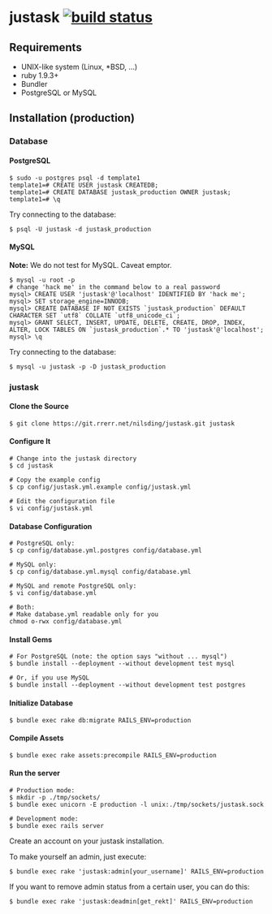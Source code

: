 # justask [![build status](https://ci.rrerr.net/projects/9/status.png?ref=master)](https://ci.rrerr.net/projects/9?ref=master)

## Requirements

- UNIX-like system (Linux, *BSD, ...)
- ruby 1.9.3+
- Bundler
- PostgreSQL or MySQL

## Installation (production)

### Database

#### PostgreSQL

    $ sudo -u postgres psql -d template1
    template1=# CREATE USER justask CREATEDB;
    template1=# CREATE DATABASE justask_production OWNER justask;
    template1=# \q

Try connecting to the database:

    $ psql -U justask -d justask_production

#### MySQL

**Note:** We do not test for MySQL.  Caveat emptor.

    $ mysql -u root -p
    # change 'hack me' in the command below to a real password
    mysql> CREATE USER 'justask'@'localhost' IDENTIFIED BY 'hack me';
    mysql> SET storage_engine=INNODB;
    mysql> CREATE DATABASE IF NOT EXISTS `justask_production` DEFAULT CHARACTER SET `utf8` COLLATE `utf8_unicode_ci`;
    mysql> GRANT SELECT, INSERT, UPDATE, DELETE, CREATE, DROP, INDEX, ALTER, LOCK TABLES ON `justask_production`.* TO 'justask'@'localhost';
    mysql> \q

Try connecting to the database:

    $ mysql -u justask -p -D justask_production

### justask

#### Clone the Source

    $ git clone https://git.rrerr.net/nilsding/justask.git justask

#### Configure It

    # Change into the justask directory
    $ cd justask

    # Copy the example config
    $ cp config/justask.yml.example config/justask.yml

    # Edit the configuration file
    $ vi config/justask.yml

#### Database Configuration

    # PostgreSQL only:
    $ cp config/database.yml.postgres config/database.yml

    # MySQL only:
    $ cp config/database.yml.mysql config/database.yml

    # MySQL and remote PostgreSQL only:
    $ vi config/database.yml

    # Both:
    # Make database.yml readable only for you
    chmod o-rwx config/database.yml

#### Install Gems

    # For PostgreSQL (note: the option says "without ... mysql")
    $ bundle install --deployment --without development test mysql

    # Or, if you use MySQL
    $ bundle install --deployment --without development test postgres

#### Initialize Database

    $ bundle exec rake db:migrate RAILS_ENV=production

#### Compile Assets

    $ bundle exec rake assets:precompile RAILS_ENV=production

#### Run the server

    # Production mode:
    $ mkdir -p ./tmp/sockets/
    $ bundle exec unicorn -E production -l unix:./tmp/sockets/justask.sock

    # Development mode:
    $ bundle exec rails server

Create an account on your justask installation.

To make yourself an admin, just execute:

    $ bundle exec rake 'justask:admin[your_username]' RAILS_ENV=production

If you want to remove admin status from a certain user, you can do this:

    $ bundle exec rake 'justask:deadmin[get_rekt]' RAILS_ENV=production

